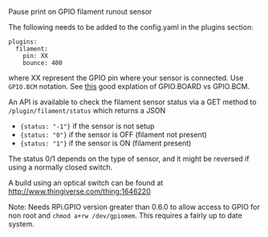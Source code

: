 Pause print on GPIO filament runout sensor

The following needs to be added to the config.yaml in the plugins section:

```
plugins:
  filament:
    pin: XX
    bounce: 400
```
where XX represent the GPIO pin where your sensor is connected. Use `GPIO.BCM` notation. See [this](http://raspberrypi.stackexchange.com/questions/12966/what-is-the-difference-between-board-and-bcm-for-gpio-pin-numbering) good explation of GPIO.BOARD vs GPIO.BCM.


An API is available to check the filament sensor status via a GET method to `/plugin/filament/status` which returns a JSON

- `{status: "-1"}` if the sensor is not setup
- `{status: "0"}` if the sensor is OFF (filament not present)
- `{status: "1"}` if the sensor is ON (filament present)

The status 0/1 depends on the type of sensor, and it might be reversed if using a normally closed switch.

A build using an optical switch can be found at http://www.thingiverse.com/thing:1646220

Note: Needs RPi.GPIO version greater than 0.6.0 to allow access to GPIO for non root and `chmod a+rw /dev/gpiomem`.
This requires a fairly up to date system.
